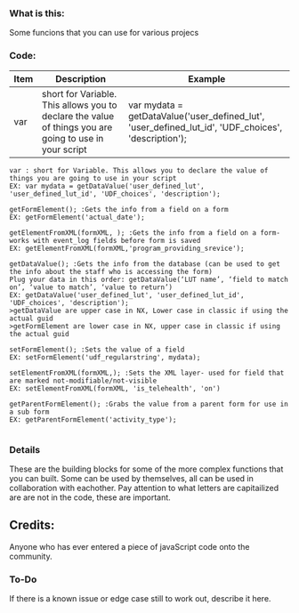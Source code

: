 ### What is this:
Some funcions that you can use for various projecs

### Code:
|Item|Description|Example|
|----|-----------|-------|
|var|short for Variable. This allows you to declare the value of things you are going to use in your script|var mydata = getDataValue('user_defined_lut', 'user_defined_lut_id', 'UDF_choices', 'description');|
```
var : short for Variable. This allows you to declare the value of things you are going to use in your script
EX: var mydata = getDataValue('user_defined_lut', 'user_defined_lut_id', 'UDF_choices', 'description');

getFormElement(); :Gets the info from a field on a form
EX: getFormElement('actual_date'); 

getElementFromXML(formXML, ); :Gets the info from a field on a form- works with event_log fields before form is saved
EX: getElementFromXML(formXML,'program_providing_srevice');

getDataValue(); :Gets the info from the database (can be used to get the info about the staff who is accessing the form)
Plug your data in this order: getDataValue(‘LUT name’, ‘field to match on’, ‘value to match’, ‘value to return’)
EX: getDataValue('user_defined_lut', 'user_defined_lut_id', 'UDF_choices', 'description');
>getDataValue are upper case in NX, Lower case in classic if using the actual guid
>getFormElement are lower case in NX, upper case in classic if using the actual guid

setFormElement(); :Sets the value of a field
EX: setFormElement('udf_regularstring', mydata);

setElementFromXML(formXML,); :Sets the XML layer- used for field that are marked not-modifiable/not-visible 
EX: setElementFromXML(formXML, 'is_telehealth', 'on')

getParentFormElement(); :Grabs the value from a parent form for use in a sub form
EX: getParentFormElement('activity_type');


```

### Details
These are the building blocks for some of the more complex functions that you can built. 
Some can be used by themselves, all can be used in collaboration with eachother. 
Pay attention to what letters are capitailized are are not in the code, these are important. 

## Credits:
Anyone who has ever entered a piece of javaScript code onto the community. 

### To-Do
If there is a known issue or edge case still to work out, describe it here.
